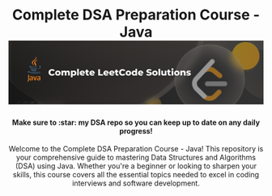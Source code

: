 <h1 align="center">
   Complete DSA Preparation Course - Java
   <br>
   <a name="logo">
        <img src="https://github.com/Developer-RONNIE/complete-leetcode-solutions/blob/main/assets/Leetcode%20Banner%20.png" alt="Complete DSA Preparation" width="750">
    </a>
  
</h1>

<h4 align="center">Make sure to :star: my DSA repo so you can keep up to date on any daily progress!</h4>

<p align="center">
    Welcome to the Complete DSA Preparation Course - Java! This repository is your comprehensive guide to mastering Data Structures and Algorithms (DSA) using Java. Whether you're a beginner or looking to sharpen your skills, this course covers all the essential topics needed to excel in coding interviews and software development.
</p>
